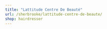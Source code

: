 ```yaml
---
title: "Lattitude Centre De Beauté"
url: /sherbrooke/lattitude-centre-de-beaute/
shop: hairdresser
---
```

